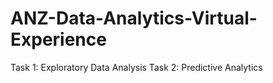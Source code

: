 # ANZ-Data-Analytics-Virtual-Experience

Task 1: Exploratory Data Analysis
Task 2: Predictive Analytics

